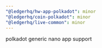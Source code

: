 ```yaml
---
"@ledgerhq/hw-app-polkadot": minor
"@ledgerhq/coin-polkadot": minor
"@ledgerhq/live-common": minor
---
```


polkadot generic nano app support
